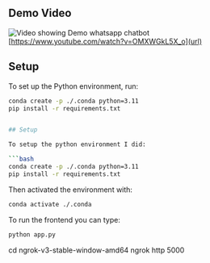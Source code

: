 ## Demo Video

![Video showing Demo whatsapp chatbot](preview.gif)
[https://www.youtube.com/watch?v=OMXWGkL5X_o](url)
## Setup

To set up the Python environment, run:

```bash
conda create -p ./.conda python=3.11
pip install -r requirements.txt


## Setup

To setup the python environment I did:

```bash
conda create -p ./.conda python=3.11
pip install -r requirements.txt
```

Then activated the environment with:
```bash
conda activate ./.conda
```

To run the frontend you can type:

```bash
python app.py
```

cd ngrok-v3-stable-window-amd64
ngrok http 5000

